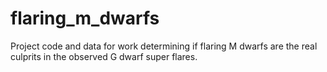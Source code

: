 # flaring_m_dwarfs
Project code and data for work determining if flaring M dwarfs are the real culprits in the observed G dwarf super flares.
